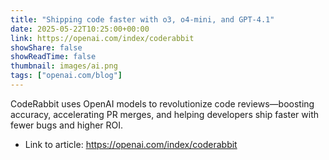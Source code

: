 ```yaml
---
title: "Shipping code faster with o3, o4-mini, and GPT-4.1"
date: 2025-05-22T10:25:00+00:00
link: https://openai.com/index/coderabbit
showShare: false
showReadTime: false
thumbnail: images/ai.png
tags: ["openai.com/blog"]
---
```

CodeRabbit uses OpenAI models to revolutionize code reviews—boosting accuracy, accelerating PR merges, and helping developers ship faster with fewer bugs and higher ROI.

- Link to article: https://openai.com/index/coderabbit